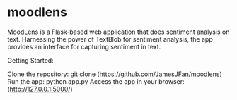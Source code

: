 # moodlens
MoodLens is a Flask-based web application that does sentiment analysis on text. Harnessing the power of TextBlob for sentiment analysis, the app provides an interface for capturing sentiment in text.

Getting Started:

Clone the repository: git clone (https://github.com/JamesJFan/moodlens)
Run the app: python app.py
Access the app in your browser: (http://127.0.0.1:5000/)
